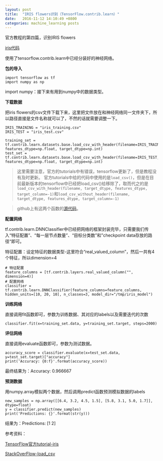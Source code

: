 ```yaml
---
layout: post
title:  "IRIS flowers识别（TensorFlow.contrib.learn）"
date:   2016-11-12 14:10:49 +0800
categories: machine_learning posts
---
```


官方教程的第四篇，识别IRIS flowers

[iris代码][]

[iris代码]: https://github.com/ShengleiH/tensorflow_tutorials/blob/master/tensorflow/tutorials/iris_flowers

使用了tensorflow.contrib.learn中已经分装好的神经网络。

**包的导入**

```
import tensorflow as tf
import numpy as np
```
import numpy：接下来有用到numpy中的数据类型。

**下载数据**

把iris flowers的csv文件下载下来，这里把文件放在和神经网络同一文件夹下，所以路径直接是文件名称就可以了，不然的话就需要调整一下。


```
IRIS_TRAINING = "iris_training.csv"
IRIS_TEST = "iris_test.csv"

training_set = tf.contrib.learn.datasets.base.load_csv_with_header(filename=IRIS_TRAINING, features_dtype=np.float, target_dtype=np.int)
test_set = tf.contrib.learn.datasets.base.load_csv_with_header(filename=IRIS_TEST, features_dtype=np.float, target_dtype=np.int)
```

> 这里需要注意，官方的tutorials中有错误，tensorflow更新了，但是教程没有及时更新。
> 官方tutorials中给的代码中使用的是```load_csv()```，但是在目前最新版本的tensorflow中已经把load\_csv()给移除了，取而代之的是```load_csv_with_header(filename,
                         target_dtype,
                         features_dtype,
                         target_column=-1)```和```load_csv_without_header(filename,
                            target_dtype,
                            features_dtype,
                            target_column=-1)```

> github上有这两个函数的[源代码][]。

[源代码]: https://github.com/tensorflow/tensorflow/blob/fcab4308002412e38c1a6d5c6145119f04540d45/tensorflow/contrib/learn/python/learn/datasets/base.py#L38

**配置网络**

tf.contrib.learn.DNNClassifier中已经把网络的框架封装完毕，只需要我们传入“特征配置”、“每一层节点数量”、“目标分类数”和”checkpoint data存放的路径“即可。

特征配置：设定特征的数据类型-这里符合“real_valued_column”，然后一共有4个特征，所以dimension=4

```
# 特征配置
feature_columns = [tf.contrib.layers.real_valued_column("", dimension=4)]
# 配置网络
classifier = tf.contrib.learn.DNNClassifier(feature_columns=feature_columns, hidden_units=[10, 20, 10], n_classes=3, model_dir="/tmp/iris_model")
```

**训练网络**

直接调用fit函数即可，参数为训练数据、其对应的labels以及需要迭代的次数

```
classifier.fit(x=training_set.data, y=training_set.target, steps=2000)
```

**评估网络**

直接调用evaluate函数即可，参数为测试数据。

```
accuracy_score = classifier.evaluate(x=test_set.data, y=test_set.target)["accuracy"]
print('Accuracy: {0:f}'.format(accuracy_score))
```

最终结果为：Accuracy: 0.966667

**预测数据**

用numpy.array模拟两个数据，然后调用predict函数预测模拟数据的labels

```
new_samples = np.array([[6.4, 3.2, 4.5, 1.5], [5.8, 3.1, 5.0, 1.7]], dtype=float)
y = classifier.predict(new_samples)
print('Predictions: {}'.format(str(y)))
```
结果为：Predictions: [1 2]

参考资料：

[TensorFlow官方tutorial-iris][]

[StackOverFlow-load_csv][]

[TensorFlow官方tutorial-iris]: https://www.tensorflow.org/versions/r0.11/tutorials/tflearn/index.html

[StackOverFlow-load_csv]: http://stackoverflow.com/questions/40007785/why-tensor-flow-could-not-load-csv
